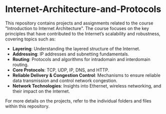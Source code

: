 # Internet-Architecture-and-Protocols

This repository contains projects and assignments related to the course "Introduction to Internet Architecture". The course focuses on the key principles that have contributed to the Internet’s scalability and robustness, covering topics such as:

- **Layering**: Understanding the layered structure of the Internet.
- **Addressing**: IP addresses and subnetting fundamentals.
- **Routing**: Protocols and algorithms for intradomain and interdomain routing.
- **Core Protocols**: TCP, UDP, IP, DNS, and HTTP.
- **Reliable Delivery & Congestion Control**: Mechanisms to ensure reliable data transmission and control network congestion.
- **Network Technologies**: Insights into Ethernet, wireless networking, and their impact on the Internet.

For more details on the projects, refer to the individual folders and files within this repository.
